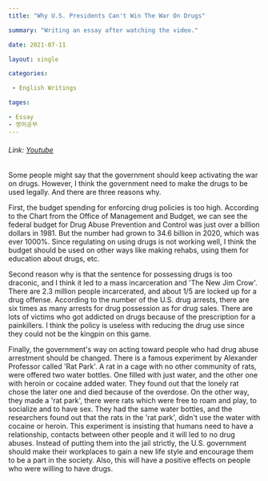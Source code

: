 ```yaml
---
title: "Why U.S. Presidents Can't Win The War On Drugs"

summary: "Writing an essay after watching the video."

date: 2021-07-11

layout: single

categories:

 - English Writings

tages:

- Essay
- 영어공부
---
```


###### Link: [Youtube](https://www.youtube.com/watch?v=LXmtsIYsYjY)



 Some people might say that the government should keep activating the war on drugs. However, I think the government need to make the drugs to be used legally. And there are three reasons why.

 First, the budget spending for enforcing drug policies is too high. According to the Chart from the Office of Management and Budget, we can see the federal budget for Drug Abuse Prevention and Control was just over a billion dollars in 1981. But the number had grown to 34.6 billion in 2020, which was ever 1000%. Since regulating on using drugs is not working well, I think the budget should be used on other ways like making rehabs, using them for education about drugs, etc.

  Second reason why is that the sentence for possessing drugs is too draconic, and I think it led to a mass incarceration and 'The New Jim Crow'. There are 2.3 million people incarcerated, and about 1/5 are locked up for a drug offense. According to the number of the U.S. drug arrests, there are six times as many arrests for drug possession as for drug sales. There are lots of victims who got addicted on drugs because of the prescription for a painkillers. I think the policy is useless with reducing the drug use since they could not be the kingpin on this game. 

 Finally, the government's way on acting toward people who had drug abuse arrestment should be changed. There is a famous experiment by Alexander Professor called 'Rat Park'.  A rat in a cage with no other community of rats, were offered two water bottles. One filled with just water, and the other one with heroin or cocaine added water. They found out that the lonely rat chose the later one and died because of the overdose. On the other way, they made a 'rat park', there were rats which were free to roam and play, to socialize and to have sex. They had the same water bottles, and the researchers found out that the rats in the 'rat park', didn't use the water with cocaine or heroin. This experiment is insisting that humans need to have a relationship, contacts between other people and it will led to no drug abuses. Instead of putting them into the jail strictly, the U.S. government should make their workplaces to gain a new life style and encourage them to be a part in the society. Also, this will have a positive effects on people who were willing to have drugs.

